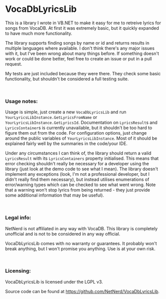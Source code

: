 # VocaDbLyricsLib
This is a library I wrote in VB.NET to make it easy for me to retreive lyrics for songs from VocaDB.
At first it was extremely basic, but it quickly expanded to have much more functionality.

The library supports finding songs by name or id and returns results in multiple languages where available.
I don't think there's any major issues with it, but I've been wrong about many things before. If something doesn't work or could be done better, feel free to create an issue or put in a pull request.

My tests are just included because they were there. They check some basic functionality, but shouldn't be considered a full testing suite.

&nbsp;

### Usage notes:
Usage is simple, just create a new `VocaDbLyricsLib` and run `YourLyricsLibInstance.GetLyricsFromName` or `YourLyricsLibInstance.GetLyricsId`.
Documentation on `LyricsResult`s and `LyricsContainer`s is currently unavailable, but it shouldn't be too hard to figure them out from the code.
For configuration options, just change around the public variables of `YourLyricsLibInstance`. Most of it should be explained fairly well by the summaries in the code/your IDE.

Under any circumstances I can think of, the library should return a valid `LyricsResult` with its `LyricsContainers` property initialised.
This means that error checking shouldn't really be necessary for a developer using the library (just look at the demo code to see what I mean).
The library doesn't implement any exceptions (look, I'm not a professional developer, but I didn't really find them necessary), but instead utilises enumerations of error/warning types which can be checked to see what went wrong. Note that a warning won't stop lyrics from being returned - they just provide some additional information that may be useful).

&nbsp;

### Legal info:
NetNerd is not affiliated in any way with VocaDB. This library is completely unofficial and is not to be considered in any way official.

VocaDbLyricsLib comes with no warranty or guarantees. It probably won't break anything, but I won't promise you anything. Use is at your own risk.

&nbsp;

### Licensing:
VocaDbLyricsLib is licensed under the LGPL v3.

Source code can be found at https://github.com/NetNerd/VocaDbLyricsLib.
